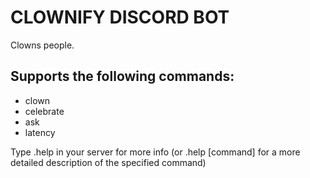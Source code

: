 # CLOWNIFY DISCORD BOT
Clowns people.

## Supports the following commands:
- clown
- celebrate
- ask
- latency

Type .help in your server for more info 
(or .help [command] for a more detailed description of the specified command)
